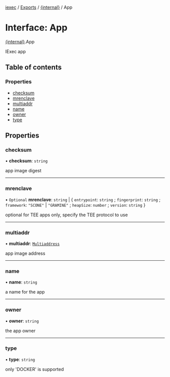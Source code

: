 [iexec](../README.md) / [Exports](../modules.md) / [{internal}](../modules/internal_.md) / App

# Interface: App

[{internal}](../modules/internal_.md).App

IExec app

## Table of contents

### Properties

- [checksum](internal_.App.md#checksum)
- [mrenclave](internal_.App.md#mrenclave)
- [multiaddr](internal_.App.md#multiaddr)
- [name](internal_.App.md#name)
- [owner](internal_.App.md#owner)
- [type](internal_.App.md#type)

## Properties

### checksum

• **checksum**: `string`

app image digest

___

### mrenclave

• `Optional` **mrenclave**: `string` \| { `entrypoint`: `string` ; `fingerprint`: `string` ; `framework`: ``"SCONE"`` \| ``"GRAMINE"`` ; `heapSize`: `number` ; `version`: `string`  }

optional for TEE apps only, specify the TEE protocol to use

___

### multiaddr

• **multiaddr**: [`Multiaddress`](../modules/internal_.md#multiaddress)

app image address

___

### name

• **name**: `string`

a name for the app

___

### owner

• **owner**: `string`

the app owner

___

### type

• **type**: `string`

only 'DOCKER' is supported
